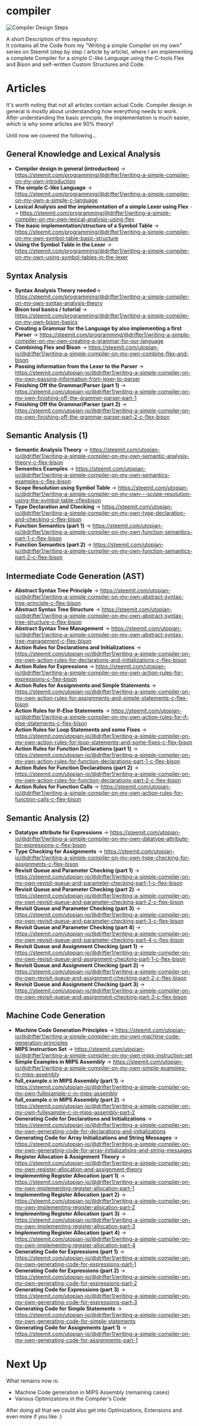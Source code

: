 # compiler

![Compiler Design Steps](https://i.ibb.co/Y7rChXr/compiler-series.png)

A short Description of this repository:  
It contains all the Code from my "Writing a simple Compiler on my own" series on Steemit (step by step / article by article), where I am implementing a complete Compiler for a simple C-like Language using the C-tools Flex and Bison and self-written Custom Structures and Code.


# Articles
It's worth noting that not all articles contain actual Code.
Compiler design in general is mostly about understanding how everything needs to work.  
After understanding the basic principle, the implementation is much easier, which is why some articles are 90% theory!

Until now we covered the following...  
## General Knowledge and Lexical Analysis
- **Compiler design in general (introduction)** -> https://steemit.com/programming/@drifter1/writing-a-simple-compiler-on-my-own-introduction 
- **The simple C-like Language** -> https://steemit.com/programming/@drifter1/writing-a-simple-compiler-on-my-own-a-simple-c-language  
- **Lexical Analysis and the implementation of a simple Lexer using Flex** -> https://steemit.com/programming/@drifter1/writing-a-simple-compiler-on-my-own-lexical-analysis-using-flex  
- **The basic implementation/structure of a Symbol Table** -> https://steemit.com/programming/@drifter1/writing-a-simple-compiler-on-my-own-symbol-table-basic-structure  
- **Using the Symbol Table in the Lexer** -> https://steemit.com/programming/@drifter1/writing-a-simple-compiler-on-my-own-using-symbol-tables-in-the-lexer

## Syntax Analysis
- **Syntax Analysis Theory needed**-> https://steemit.com/programming/@drifter1/writing-a-simple-compiler-on-my-own-syntax-analysis-theory  
- **Bison tool basics / tutorial** -> https://steemit.com/programming/@drifter1/writing-a-simple-compiler-on-my-own-bison-basics  
- **Creating a Grammar for the Language by also implementing a first Parser** -> https://steemit.com/programming/@drifter1/writing-a-simple-compiler-on-my-own-creating-a-grammar-for-our-language  
- **Combining Flex and Bison** -> https://steemit.com/utopian-io/@drifter1/writing-a-simple-compiler-on-my-own-combine-flex-and-bison  
- **Passing information from the Lexer to the Parser** -> https://steemit.com/utopian-io/@drifter1/writing-a-simple-compiler-on-my-own-passing-information-from-lexer-to-parser  
- **Finishing Off the Grammar/Parser (part 1)** -> https://steemit.com/utopian-io/@drifter1/writing-a-simple-compiler-on-my-own-finishing-off-the-grammer-parser-part-1  
- **Finishing Off the Grammar/Parser (part 2)** -> https://steemit.com/utopian-io/@drifter1/writing-a-simple-compiler-on-my-own-finishing-off-the-grammar-parser-part-2-c-flex-bison

## Semantic Analysis (1)
- **Semantic Analysis Theory** -> https://steemit.com/utopian-io/@drifter1/writing-a-simple-compiler-on-my-own-semantic-analysis-theory-c-flex-bison  
- **Semantics Examples** -> https://steemit.com/utopian-io/@drifter1/writing-a-simple-compiler-on-my-own-semantics-examples-c-flex-bison  
- **Scope Resolution using Symbol Table** -> https://steemit.com/utopian-io/@drifter1/writing-a-simple-compiler-on-my-own---scope-resolution-using-the-symbol-table-cflexbison  
- **Type Declaration and Checking** -> https://steemit.com/utopian-io/@drifter1/writing-a-simple-compiler-on-my-own-type-declaration-and-checking-c-flex-bison  
- **Function Semantics (part 1)** -> https://steemit.com/utopian-io/@drifter1/writing-a-simple-compiler-on-my-own-function-semantics-part-1-c-flex-bison  
- **Function Semantics (part 2)** -> https://steemit.com/utopian-io/@drifter1/writing-a-simple-compiler-on-my-own-function-semantics-part-2-c-flex-bison

## Intermediate Code Generation (AST)
- **Abstract Syntax Tree Principle** -> https://steemit.com/utopian-io/@drifter1/writing-a-simple-compiler-on-my-own-abstract-syntax-tree-principle-c-flex-bison  
- **Abstract Syntax Tree Structure** -> https://steemit.com/utopian-io/@drifter1/writing-a-simple-compiler-on-my-own-abstract-syntax-tree-structure-c-flex-bison  
- **Abstract Syntax Tree Management** -> https://steemit.com/utopian-io/@drifter1/writing-a-simple-compiler-on-my-own-abstract-syntax-tree-management-c-flex-bison  
- **Action Rules for Declarations and Initializations** -> https://steemit.com/utopian-io/@drifter1/writing-a-simple-compiler-on-my-own-action-rules-for-declarations-and-initializations-c-flex-bison  
- **Action Rules for Expressions** -> https://steemit.com/utopian-io/@drifter1/writing-a-simple-compiler-on-my-own-action-rules-for-expressions-c-flex-bison  
- **Action Rules for Assignments and Simple Statements** -> https://steemit.com/utopian-io/@drifter1/writing-a-simple-compiler-on-my-own-action-rules-for-assignments-and-simple-statements-c-flex-bison  
- **Action Rules for If-Else Statements** -> https://steemit.com/utopian-io/@drifter1/writing-a-simple-compiler-on-my-own-action-rules-for-if-else-statements-c-flex-bison  
- **Action Rules for Loop Statements and some Fixes** -> https://steemit.com/utopian-io/@drifter1/writing-a-simple-compiler-on-my-own-action-rules-for-loop-statements-and-some-fixes-c-flex-bison  
- **Action Rules for Function Declarations (part 1)** -> https://steemit.com/utopian-io/@drifter1/writing-a-simple-compiler-on-my-own-action-rules-for-function-declarations-part-1-c-flex-bison  
- **Action Rules for Function Declarations (part 2)** -> https://steemit.com/utopian-io/@drifter1/writing-a-simple-compiler-on-my-own-action-rules-for-function-declarations-part-2-c-flex-bison  
- **Action Rules for Function Calls** -> https://steemit.com/utopian-io/@drifter1/writing-a-simple-compiler-on-my-own-action-rules-for-function-calls-c-flex-bison

## Semantic Analysis (2)
- **Datatype attribute for Expressions** -> https://steemit.com/utopian-io/@drifter1/writing-a-simple-compiler-on-my-own-datatype-attribute-for-expressions-c-flex-bison  
- **Type Checking for Assignments** -> https://steemit.com/utopian-io/@drifter1/writing-a-simple-compiler-on-my-own-type-checking-for-assignments-c-flex-bison  
- **Revisit Queue and Parameter Checking (part 1)** -> https://steemit.com/utopian-io/@drifter1/writing-a-simple-compiler-on-my-own-revisit-queue-and-parameter-checking-part-1-c-flex-bison  
- **Revisit Queue and Parameter Checking (part 2)** -> https://steemit.com/utopian-io/@drifter1/writing-a-simple-compiler-on-my-own-revisit-queue-and-parameter-checking-part-2-c-flex-bison  
- **Revisit Queue and Parameter Checking (part 3)** -> https://steemit.com/utopian-io/@drifter1/writing-a-simple-compiler-on-my-own-revisit-queue-and-parameter-checking-part-3-c-flex-bison  
- **Revisit Queue and Parameter Checking (part 4)** -> https://steemit.com/utopian-io/@drifter1/writing-a-simple-compiler-on-my-own-revisit-queue-and-parameter-checking-part-4-c-flex-bison  
- **Revisit Queue and Assignment Checking (part 1)** -> https://steemit.com/utopian-io/@drifter1/writing-a-simple-compiler-on-my-own-revisit-queue-and-assignment-checking-part-1-c-flex-bison  
- **Revisit Queue and Assignment Checking (part 2)** -> https://steemit.com/utopian-io/@drifter1/writing-a-simple-compiler-on-my-own-revisit-queue-and-assignment-checking-part-2-c-flex-bison  
- **Revisit Queue and Assignment Checking (part 3)** -> https://steemit.com/utopian-io/@drifter1/writing-a-simple-compiler-on-my-own-revisit-queue-and-assignment-checking-part-3-c-flex-bison

## Machine Code Generation  
- **Machine Code Generation Principles** -> https://steemit.com/utopian-io/@drifter1/writing-a-simple-compiler-on-my-own-machine-code-generation-principles  
- **MIPS Instruction Set** -> https://steemit.com/utopian-io/@drifter1/writing-a-simple-compiler-on-my-own-mips-instruction-set  
- **Simple Examples in MIPS Assembly** -> https://steemit.com/utopian-io/@drifter1/writing-a-simple-compiler-on-my-own-simple-examples-in-mips-assembly  
- **full_example.c in MIPS Assembly (part 1)** -> https://steemit.com/utopian-io/@drifter1/writing-a-simple-compiler-on-my-own-fullexample-c-in-mips-assembly  
- **full_example.c in MIPS Assembly (part 2)** -> https://steemit.com/utopian-io/@drifter1/writing-a-simple-compiler-on-my-own-fullexample-c-in-mips-assembly-part-2  
- **Generating Code for Declarations and Initializations** -> https://steemit.com/utopian-io/@drifter1/writing-a-simple-compiler-on-my-own-generating-code-for-declarations-and-initializations  
- **Generating Code for Array Initializations and String Messages** -> https://steemit.com/utopian-io/@drifter1/writing-a-simple-compiler-on-my-own-generating-code-for-array-initializations-and-string-messages  
- **Register Allocation & Assignment Theory** -> https://steemit.com/utopian-io/@drifter1/writing-a-simple-compiler-on-my-own-register-allocation-and-assignment-theory  
- **Implementing Register Allocation (part 1)** -> https://steemit.com/utopian-io/@drifter1/writing-a-simple-compiler-on-my-own-implementing-register-allocation-part-1  
- **Implementing Register Allocation (part 2)** -> https://steemit.com/utopian-io/@drifter1/writing-a-simple-compiler-on-my-own-implementing-register-allocation-part-2  
- **Implementing Register Allocation (part 3)** -> https://steemit.com/utopian-io/@drifter1/writing-a-simple-compiler-on-my-own-implementing-register-allocation-part-3  
- **Implementing Register Allocation (part 4)** -> https://steemit.com/utopian-io/@drifter1/writing-a-simple-compiler-on-my-own-implementing-register-allocation-part-4  
- **Generating Code for Expressions (part 1)** -> https://steemit.com/utopian-io/@drifter1/writing-a-simple-compiler-on-my-own-generating-code-for-expressions-part-1  
- **Generating Code for Expressions (part 2)** -> https://steemit.com/utopian-io/@drifter1/writing-a-simple-compiler-on-my-own-generating-code-for-expressions-part-2  
- **Generating Code for Expressions (part 3)** -> https://steemit.com/utopian-io/@drifter1/writing-a-simple-compiler-on-my-own-generating-code-for-expressions-part-3  
- **Generating Code for Simple Statements** -> https://steemit.com/utopian-io/@drifter1/writing-a-simple-compiler-on-my-own-generating-code-for-simple-statements  
- **Generating Code for Assignments (part 1)** -> https://steemit.com/utopian-io/@drifter1/writing-a-simple-compiler-on-my-own-generating-code-for-assignments-part-1

# Next Up
What remains now is:  
- Machine Code generation in MIPS Assembly (remaining cases)
- Various Optimizations in the Compiler's Code

After doing all that we could also get into Optimizations, Extensions and even more if you like :)

